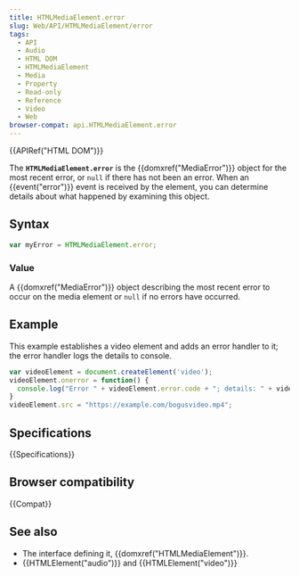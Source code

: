 ```yaml
---
title: HTMLMediaElement.error
slug: Web/API/HTMLMediaElement/error
tags:
  - API
  - Audio
  - HTML DOM
  - HTMLMediaElement
  - Media
  - Property
  - Read-only
  - Reference
  - Video
  - Web
browser-compat: api.HTMLMediaElement.error
---
```

{{APIRef("HTML DOM")}}

The **`HTMLMediaElement.error`** is the
{{domxref("MediaError")}} object for the most recent error, or `null` if
there has not been an error. When an {{event("error")}} event is received by the
element, you can determine details about what happened by examining this object.

## Syntax

```js
var myError = HTMLMediaElement.error;
```

### Value

A {{domxref("MediaError")}} object describing the most recent error to occur on the
media element or `null` if no errors have occurred.

## Example

This example establishes a video element and adds an error handler to it; the error
handler logs the details to console.

```js
var videoElement = document.createElement('video');
videoElement.onerror = function() {
  console.log("Error " + videoElement.error.code + "; details: " + videoElement.error.message);
}
videoElement.src = "https://example.com/bogusvideo.mp4";
```

## Specifications

{{Specifications}}

## Browser compatibility

{{Compat}}

## See also

- The interface defining it, {{domxref("HTMLMediaElement")}}.
- {{HTMLElement("audio")}} and {{HTMLElement("video")}}
